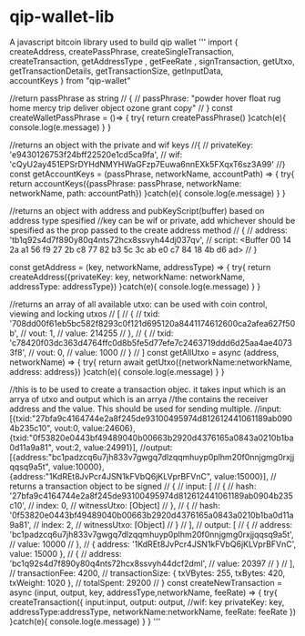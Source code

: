 # qip-wallet-lib
A  javascript bitcoin library used to build qip wallet 
'''
  import {
createAddress, 
  createPassPhrase, 
  createSingleTransaction, 
  createTransaction, 
  getAddressType ,
  getFeeRate ,
  signTransaction,
  getUtxo, 
  getTransactionDetails,
  getTransactionSize, 
  getInputData,  
  accountKeys
} from "qip-wallet"


//return passPhrase as string
// {
//    passPhrase: "powder hover float rug home mercy trip deliver object ozone grant copy"
// }
const createWalletPassPhrase = ()=> {
    try{
        return createPassPhrase()
    }catch(e){
        console.log(e.message)
    }
}

//returns an object with the private and wif keys
//{
//    privateKey: 'e9430126753f24bff22520e1cd5ca9fa',
//    wif: 'cQyU2ay451EPSrDYHdNMYHWaGFzp7Euwa6nnEXk5FXqxT6sz3A99'
//}
const getAccountKeys = (passPhrase, networkName, accountPath) => {
    try{
        return accountKeys({passPhrase: passPhrase, networkName: networkName, path: accountPath})
    }catch(e){
        console.log(e.message)
    }
}

//returns an object with address and pubKeyScript(buffer) based on address type spesified
//key can be wif or private, add whichever should be spesified as the prop passed to the create address method
// {
//     address: 'tb1q92s4d7f890y80q4nts72hcx8ssvyh44dj037qv',
//     script: <Buffer 00 14 2a a1 56 f9 27 2b c8 77 82 b3 5c 3c ab e0 c7 84 18 4b d6 ad>
// }

const getAddress = (key, networkName, addressType) => {
    try{
        return createAddress({privateKey: key, networkName: networkName, addressType: addressType})
    }catch(e){
        console.log(e.message)
    }
}

//returns an array of all available utxo: can be used with coin control, viewing and locking utxos
// [
//     {
//       txid: '708dd00f61eb5bc582f8293c0f121d695120a8441174612600ca2afea627f50b',
//       vout: 1,
//       value: 214255
//     },
//     {
//       txid: 'c78420f03dc363d4764ffc0d8b5fe5d77efe7c2463719ddd6d25aa4ae40733f8',
//       vout: 0,
//       value: 1000
//     }
// ]
const getAllUtxo = async (address, networkName) => {
    try{
        return await getUtxo({networkName:networkName, address: address})
    }catch(e){
        console.log(e.message)
    }
}

//this is to be used to create a transaction objec. it takes input which is an arrya of utxo and output which is an arrya 
//the contains the receiver address and the value. This should be used for sending multiple.
//input:[{txid:"27bfa9c4164744e2a8f245de93100495974d812612441061189ab0904b235c10", vout:0, value:24606}, {txid:"0f53820e0443bf49489040b00663b2920d4376165a0843a0210b1ba0d11a9a81", vout:2, value:24991}], 
//output:[{address:"bc1padzcq6u7jh833v7gwgq7dlzqqmhuyp0plhm20f0nnjgmg0rxjjqqsq9a5t", value:10000}, {address:"1KdREt8JvPcr4JSN1kFVbQ6jKLVprBFVnC", value:15000}],
// returns a transaction object to be signed
// {
//     input: [
//       {
//         hash: '27bfa9c4164744e2a8f245de93100495974d812612441061189ab0904b235c10',
//         index: 0,
//         witnessUtxo: [Object]
//       },
//       {
//         hash: '0f53820e0443bf49489040b00663b2920d4376165a0843a0210b1ba0d11a9a81',
//         index: 2,
//         witnessUtxo: [Object]
//       }
//     ],
//     output: [
//       {
//         address: 'bc1padzcq6u7jh833v7gwgq7dlzqqmhuyp0plhm20f0nnjgmg0rxjjqqsq9a5t',
//         value: 10000
//       },
//       { address: '1KdREt8JvPcr4JSN1kFVbQ6jKLVprBFVnC', value: 15000 },
//       {
//         address: 'bc1q92s4d7f890y80q4nts72hcx8ssvyh44dcf2dml',
//         value: 20397
//       }
//     ],
//     transactionFee: 4200,
//     transactionSize: { txVBytes: 255, txBytes: 420, txWeight: 1020 },
//     totalSpent: 29200
//   }
const createNewTransaction = async (input, output, key, addressType,networkName, feeRate) => {
    try{
        createTransaction({
              input:input,
              output: output,
              //wif: key
              privateKey: key,
              addressType:addressType,
              networkName:networkName,
              feeRate: feeRate
            })
    }catch(e){
        console.log(e.message)
    }
}
'''
